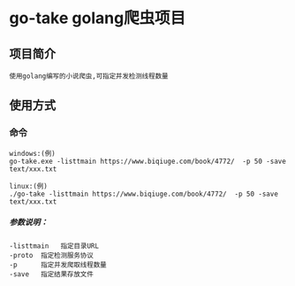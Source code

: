# go-take golang爬虫项目
## 项目简介
    使用golang编写的小说爬虫,可指定并发检测线程数量
## 使用方式

### 命令
    windows:(例)
    go-take.exe -listtmain https://www.biqiuge.com/book/4772/  -p 50 -save  text/xxx.txt
    
    linux:(例)
    ./go-take -listtmain https://www.biqiuge.com/book/4772/  -p 50 -save  text/xxx.txt
##### 参数说明：
    -listtmain   指定目录URL
    -proto  指定检测服务协议
    -p      指定并发爬取线程数量
    -save   指定结果存放文件